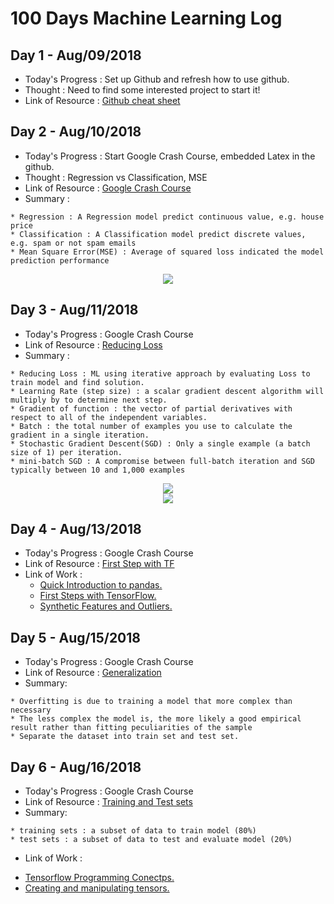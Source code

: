 # 100 Days Machine Learning Log

## Day 1 - Aug/09/2018
- Today's Progress : Set up Github and refresh how to use github.
- Thought : Need to find some interested project to start it!
- Link of Resource : <a href="https://education.github.com/git-cheat-sheet-education.pdf">Github cheat sheet</a>

## Day 2 - Aug/10/2018
- Today's Progress : Start Google Crash Course, embedded Latex in the github.
- Thought : Regression vs Classification, MSE
- Link of Resource : <a href="https://developers.google.com/machine-learning/crash-course/">Google Crash Course</a>
- Summary :
```
* Regression : A Regression model predict continuous value, e.g. house price
* Classification : A Classification model predict discrete values, e.g. spam or not spam emails
* Mean Square Error(MSE) : Average of squared loss indicated the model prediction performance
```
<p align ="center">
<img src="https://latex.codecogs.com/svg.latex?MSE%20=\frac{1}{N}%20\sum_{(x,y)\in%20D}%20(y%20-%20prediction(x))^2" />
</p>

## Day 3 - Aug/11/2018
- Today's Progress : Google Crash Course
- Link of Resource : <a href="https://developers.google.com/machine-learning/crash-course/reducing-loss/video-lecture">Reducing Loss</a>
- Summary :
```
* Reducing Loss : ML using iterative approach by evaluating Loss to train model and find solution.
* Learning Rate (step size) : a scalar gradient descent algorithm will multiply by to determine next step.
* Gradient of function : the vector of partial derivatives with respect to all of the independent variables.
* Batch : the total number of examples you use to calculate the gradient in a single iteration.
* Stochastic Gradient Descent(SGD) : Only a single example (a batch size of 1) per iteration.
* mini-batch SGD : A compromise between full-batch iteration and SGD typically between 10 and 1,000 examples
```
<p align ="center">
<img src="https://latex.codecogs.com/svg.latex?f(x,y)%20=%20e^{2y}\sin(x)" />
<br>
<img src="https://latex.codecogs.com/svg.latex?\nabla%20f(x,y)%20=%20\left(\frac{\partial%20f}{\partial%20x}(x,y),%20\frac{\partial%20f}{\partial%20y}(x,y)\right)%20=%20(e^{2y}\cos(x),%202e^{2y}\sin(x))" />
</p>

## Day 4 - Aug/13/2018
- Today's Progress : Google Crash Course
- Link of Resource : <a href="https://developers.google.com/machine-learning/crash-course/first-steps-with-tensorflow/programming-exercises">First Step with TF</a>
- Link of Work :
  * <a href="Work/intro_to_pandas.ipynb"> Quick Introduction to pandas.</a>
  * <a href="Work/first_steps_with_tensor_flow.ipynb"> First Steps with TensorFlow.</a>
  * <a href="Work/synthetic_features_and_outliers.ipynb"> Synthetic Features and Outliers.</a>

## Day 5 - Aug/15/2018
- Today's Progress : Google Crash Course
- Link of Resource : <a  href="https://developers.google.com/machine-learning/crash-course/generalization/peril-of-overfitting">Generalization</a>
- Summary:
```
* Overfitting is due to training a model that more complex than necessary
* The less complex the model is, the more likely a good empirical result rather than fitting peculiarities of the sample
* Separate the dataset into train set and test set.
```

## Day 6 - Aug/16/2018
- Today's Progress : Google Crash Course
- Link of Resource : <a  href="https://developers.google.com/machine-learning/crash-course/training-and-test-sets/splitting-data">Training and Test sets</a>
- Summary:
```
* training sets : a subset of data to train model (80%)
* test sets : a subset of data to test and evaluate model (20%)
```
- Link of Work :
 * <a href="Work/tensorflow_programming_concepts.ipynb">Tensorflow Programming Conectps. </a>
 * <a href="Work/creating_and_manipulating_tensors.ipynb"> Creating and manipulating tensors. </a>
